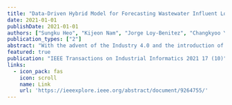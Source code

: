 ```yaml
---
title: "Data-Driven Hybrid Model for Forecasting Wastewater Influent Loads Based on Multimodal and Ensemble Deep Learning"
date: 2021-01-01
publishDate: 2021-01-01
authors: ["Sungku Heo", "Kijeon Nam", "Jorge Loy-Benitez", "Changkyoo Yoo"]
publication_types: ["2"]
abstract: "With the advent of the Industry 4.0 and the introduction of smart technologies in wastewater treatment plants (WWTP); forecasting influent loads is essential to regulate exaggerated operational strategies for WWTP. However, due to various water usage and sources, it is challenging to forecast the fluctuating influent loads. To deal with highly nonlinear and temporal-correlated characteristics of influent loads, in this article, we proposed hybrid influent forecasting model based on multimodal and ensemble-based deep learning (ME-DeepL). The proposed ME-DeepL forecasting model combines strength of multiple deep-learning algorithms in ensemble-learning architecture to handle propagated intrinsic sublayers by empirical mode decomposition of influent loads. Then, the proposed model was assessed to predict the loads on long-term (daily), and short-term (hourly) with multisteps forecast horizons. The …"
featured: true
publication: "IEEE Transactions on Industrial Informatics 2021 17 (10)"
links:
  - icon_pack: fas
    icon: scroll
    name: Link
    url: 'https://ieeexplore.ieee.org/abstract/document/9264755/'
---
```


